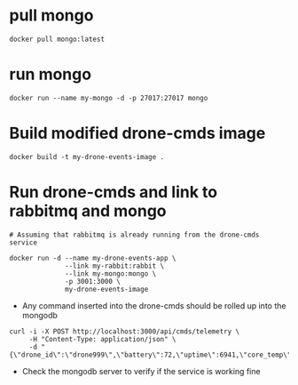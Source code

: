 # pull mongo
```
docker pull mongo:latest
```

# run mongo
```
docker run --name my-mongo -d -p 27017:27017 mongo
```

# Build modified drone-cmds image
```
docker build -t my-drone-events-image .
```

# Run drone-cmds and link to rabbitmq and mongo
```
# Assuming that rabbitmq is already running from the drone-cmds service

docker run -d --name my-drone-events-app \
              --link my-rabbit:rabbit \
              --link my-mongo:mongo \
              -p 3001:3000 \
              my-drone-events-image
```

- Any command inserted into the drone-cmds should be rolled up into the mongodb
```
curl -i -X POST http://localhost:3000/api/cmds/telemetry \
     -H "Content-Type: application/json" \
     -d "{\"drone_id\":\"drone999\",\"battery\":72,\"uptime\":6941,\"core_temp\":21}"
```
- Check the mongodb server to verify if the service is working fine






